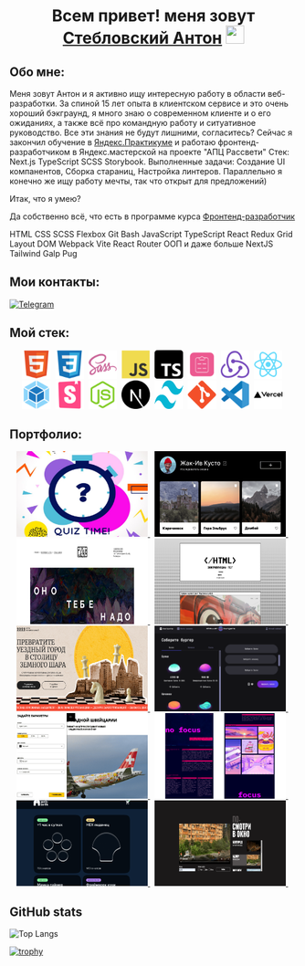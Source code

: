 <h1 align="center">
    Всем привет! меня зовут 
    <a href="https://github.com/atvk" target="_blank">Стебловский Антон</a>
    <img src="https://github.com/blackcater/blackcater/raw/main/images/Hi.gif" height="32" width="32"/>
</h1>

## Обо мне:

Меня зовут Антон и я активно ищу интересную работу в области веб-разработки.
За спиной 15 лет опыта в клиентском сервисе и это очень хороший бэкграунд, я много знаю о современном клиенте и о его ожиданиях, а также всё про командную работу и ситуативное руководство. Все эти знания не будут лишними, согласитесь?
Сейчас я закончил обучение в <a href="https://practicum.yandex.ru/frontend-developer/?from=catalog" target="_blank">Яндекс.Практикуме</a>
и работаю фронтенд-разработчиком в Яндекс.мастерской на проекте "АПЦ Рассвети"
Стек: Next.js TypeScript SCSS Storybook. 
Выполненные задачи: Создание UI компанентов, Сборка стараниц, Настройка линтеров. 
Параллельно я конечно же ищу работу мечты, так что открыт для предложений)

Итак, что я умею?

Да собственно всё, что есть в программе курса <a href="https://practicum.yandex.ru/frontend-developer/?from=catalog" target="_blank">Фронтенд-разработчик</a>

HTML CSS SCSS Flexbox Git Bash JavaScript TypeScript React Redux Grid Layout DOM Webpack Vite React Router ООП и даже больше NextJS Tailwind Galp Pug

## Мои контакты:

[![Telegram](https://img.shields.io/badge/Telegram-2CA5E0?style=for-the-badge&logo=telegram&logoColor=white)](https://t.me/anton_steblovskii)

## Мой стек:

<div id="stack" align="center">
  <img id="stack-img" src="./image/html5-original.svg" title="HTML5" alt="HTML5" width="50px" height="50px">&nbsp
  <img id="stack-img" src="./image/css3-original.svg" title="CSS3" alt="CSS3" width="50px" height="50px">&nbsp
  <img id="stack-img" src="./image/sass-original.svg" title="Sass\Scss" alt="Sass\Scss" width="50px" height="50px">&nbsp
  <img id="stack-img" src="./image/javascript-original.svg" title="JavaScript" alt="JavaScript" width="50px" height="50px">&nbsp
  <img id="stack-img" src="./image/typescript.svg" title="TypeScript" alt="TypeScript" width="50px" height="50px">&nbsp
  <img id="stack-img" src="./image/react-hook-form-logo-only.svg" title="ReactHookForm" alt="ReactHookForm" width="50px" height="50px">&nbsp
  <img id="stack-img" src="./image/redux-original.svg" title="Redux" alt="Redux" width="50px" height="50px">&nbsp
  <img id="stack-img" src="./image/react-original.svg" title="React" alt="React" width="50px" height="50px">&nbsp
  <img id="stack-img" src="./image/webpack-original.svg" title="Webpack" alt="Webpack" width="50px" height="50px">&nbsp
  <img id="stack-img" src="./image/storybook-original.svg" title="Storybook" alt="Storybook" width="50px" height="50px">&nbsp
  <img id="stack-img" src="./image/nodejs-original.svg" title="Node.js" alt="Node.js" width="50px" height="50px">&nbsp
  <img id="stack-img" src="./image/next-js.svg" title="NextJS" alt="NextJS" width="50px" height="50px">&nbsp
  <img id="stack-img" src="./image/tailwind-css-2.svg" title="TailwinCSS" alt="TailwinCSS" width="50px" height="50px">&nbsp
  <img id="stack-img" src="./image/git-original.svg" title="Git" alt="Git" width="50px" height="50px">&nbsp
  <img id="stack-img" src="./image/vscode-original.svg" title="VSCode" alt="VSCode" width="50px" height="50px">&nbsp
  <img id="stack-img" src="./image/vercel.svg" title="Vercel" alt="Vercel" width="50px" height="50px">&nbsp
</div>

## Портфолио:

  <div align="center">
      <a href="https://quiz-app-inky-xi.vercel.app">
      <img src="./image/project/quiz_logo.png" title="quiz-app" alt="quiz-app" width="230" height="150"> 
    </a>&nbsp;
      <a href="https://atvk.github.io/mesto-project-ff">
      <img src="./image/project/mesto.png" title="mesto-project" alt="mesto-project" width="230" height="150"> 
    </a>&nbsp;
    <a href="https://ono-tebe-nado-drab.vercel.app">
      <img src="./image/project/nado.png" title="ono-tebe-nado" alt="ono-tebe-nado" width="230" height="150"> 
    </a>&nbsp;
    <a href="https://zakrivayuschiy-teg-f-woad.vercel.app">
      <img src="./image/project/teg.png" title="zakrivayuschiy-teg" alt="zakrivayuschiy-teg" width="230" height="150"> 
    </a>&nbsp;
    <a href="https://four-horses-club.vercel.app">
      <img src="./image/project/horses.png" title="four-horses-club" alt="four-horses-club" width="230" height="150"> 
    </a>&nbsp;
    <a href="https://stellar-burgers-indol.vercel.app">
      <img src="./image/project/stellar.png" title="stellar-burger" alt="stellar-burger" width="230" height="150"> 
    </a>&nbsp;
    <a href="https://blog-customizer-rho.vercel.app">
      <img src="./image/project/customizer.png" title="blog-customizer" alt="blog-customizer" width="230" height="150"> 
    </a>&nbsp;
    <a href="https://slozhno-sosredotochitsya-alpha.vercel.app">
      <img src="./image/project/slogno.png" title="slozhno-sosredotochitsya" alt="slozhno-sosredotochitsya" width="230" height="150"> 
    </a>&nbsp;
    <a href="https://web-larek-frontend-omega.vercel.app">
      <img src="./image/project/larek.png" title="web-larek" alt="web-larek" width="230" height="150"> 
    </a>&nbsp;
    <a href="https://posmotri-v-okno-topaz.vercel.app">
      <img src="./image/project/okno.png" title="posmotri-v-okno" alt="posmotri-v-okno" width="230" height="150"> 
    </a>&nbsp;
  </div>

  ##  GitHub stats
  
![Top Langs](https://github-readme-stats.vercel.app/api/top-langs/?username=atvk&layout=compact)

[![trophy](https://github-profile-trophy.vercel.app/?username=atvk)](https://github.com/ryo-ma/github-profile-trophy)






